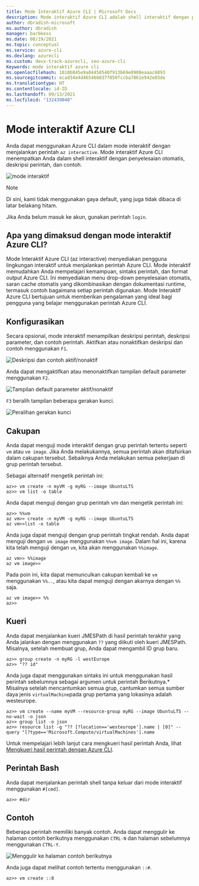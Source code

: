 ```yaml
---
title: Mode Interaktif Azure CLI | Microsoft Docs
description: Mode interaktif Azure CLI adalah shell interaktif dengan penyelesaian otomatis, deskripsi perintah, dan contoh.
author: dbradish-microsoft
ms.author: dbradish
manager: barbkess
ms.date: 08/19/2021
ms.topic: conceptual
ms.service: azure-cli
ms.devlang: azurecli
ms.custom: devx-track-azurecli, seo-azure-cli
Keywords: mode interaktif azure cli
ms.openlocfilehash: 1018b845e9a04458540f913b69e0908eaaac6893
ms.sourcegitcommit: ecad34e4d4654660377050fccba7861e942e03de
ms.translationtype: HT
ms.contentlocale: id-ID
ms.lasthandoff: 09/13/2021
ms.locfileid: "132439040"
---
```

# <a name="azure-cli-interactive-mode"></a>Mode interaktif Azure CLI

Anda dapat menggunakan Azure CLI dalam mode interaktif dengan menjalankan perintah `az interactive`.  Mode interaktif Azure CLI menempatkan Anda dalam shell interaktif dengan penyelesaian otomatis, deskripsi perintah, dan contoh.

![mode interaktif](./media/interactive-azure-cli/webapp-create.png)

> [!NOTE]
> Di sini, kami tidak menggunakan gaya default, yang juga tidak dibaca di latar belakang hitam.

Jika Anda belum masuk ke akun, gunakan perintah `login`.

## <a name="what-is-the-azure-cli-interactive-mode"></a>Apa yang dimaksud dengan mode interaktif Azure CLI?

Mode Interaktif Azure CLI (az interactive) menyediakan pengguna lingkungan interaktif untuk menjalankan perintah Azure CLI. Mode interaktif memudahkan Anda mempelajari kemampuan, sintaks perintah, dan format output Azure CLI. Ini menyediakan menu drop-down penyelesaian otomatis, saran cache otomatis yang dikombinasikan dengan dokumentasi runtime, termasuk contoh bagaimana setiap perintah digunakan. Mode Interaktif Azure CLI bertujuan untuk memberikan pengalaman yang ideal bagi pengguna yang belajar menggunakan perintah Azure CLI. 

## <a name="configure"></a>Konfigurasikan

Secara opsional, mode interaktif menampilkan deskripsi perintah, deskripsi parameter, dan contoh perintah.
Aktifkan atau nonaktifkan deskripsi dan contoh menggunakan `F1`.

![Deskripsi dan contoh aktif/nonaktif](./media/interactive-azure-cli/descriptions-and-examples.png)

Anda dapat mengaktifkan atau menonaktifkan tampilan default parameter menggunakan `F2`.

![Tampilan default parameter aktif/nonaktif](./media/interactive-azure-cli/defaults.png)

`F3` beralih tampilan beberapa gerakan kunci.

![Peralihan gerakan kunci](./media/interactive-azure-cli/gestures.png)

## <a name="scope"></a>Cakupan

Anda dapat menguji mode interaktif dengan grup perintah tertentu seperti `vm` atau `vm image`.
Jika Anda melakukannya, semua perintah akan ditafsirkan dalam cakupan tersebut.
Sebaiknya Anda melakukan semua pekerjaan di grup perintah tersebut.

Sebagai alternatif mengetik perintah ini:

```azurecli
az>> vm create -n myVM -g myRG --image UbuntuLTS
az>> vm list -o table
```

Anda dapat menguji dengan grup perintah vm dan mengetik perintah ini:

```azurecli
az>> %%vm
az vm>> create -n myVM -g myRG --image UbuntuLTS
az vm>>list -o table
```

Anda juga dapat menguji dengan grup perintah tingkat rendah.
Anda dapat menguji dengan `vm image` menggunakan `%%vm image`.
Dalam hal ini, karena kita telah menguji dengan `vm`, kita akan menggunakan `%%image`.

```azurecli
az vm>> %%image
az vm image>>
```

Pada poin ini, kita dapat memunculkan cakupan kembali ke `vm` menggunakan `%%..`, atau kita dapat menguji dengan akarnya dengan `%%` saja.

```azurecli
az vm image>> %%
az>>
```

## <a name="query"></a>Kueri

Anda dapat menjalankan kueri JMESPath di hasil perintah terakhir yang Anda jalankan dengan menggunakan `??` yang diikuti oleh kueri JMESPath.
Misalnya, setelah membuat grup, Anda dapat mengambil ID grup baru.

```azurecli
az>> group create -n myRG -l westEurope
az>> "?? id"
```

Anda juga dapat menggunakan sintaks ini untuk menggunakan hasil perintah sebelumnya sebagai argumen untuk perintah Berikutnya.* Misalnya setelah mencantumkan semua grup, cantumkan semua sumber daya jenis `virtualMachine`pada grup pertama yang lokasinya adalah westeurope. 

```azurecli
az>> vm create --name myVM --resource-group myRG --image UbuntuLTS --no-wait -o json
az>> group list -o json
az>> resource list -g "?? [?location=='westeurope'].name | [0]" --query "[?type=='Microsoft.Compute/virtualMachines'].name
```

Untuk mempelajari lebih lanjut cara mengkueri hasil perintah Anda, lihat [Mengkueri hasil perintah dengan Azure CLI](query-azure-cli.md).

## <a name="bash-commands"></a>Perintah Bash

Anda dapat menjalankan perintah shell tanpa keluar dari mode interaktif menggunakan `#[cmd]`.

```azurecli
az>> #dir
```

## <a name="examples"></a>Contoh

Beberapa perintah memiliki banyak contoh.
Anda dapat menggulir ke halaman contoh berikutnya menggunakan `CTRL-N` dan halaman sebelumnya menggunakan `CTRL-Y`.

![Menggulir ke halaman contoh berikutnya](./media/interactive-azure-cli/examples.png)

Anda juga dapat melihat contoh tertentu menggunakan `::#`.

```azurecli
az>> vm create ::8
```
